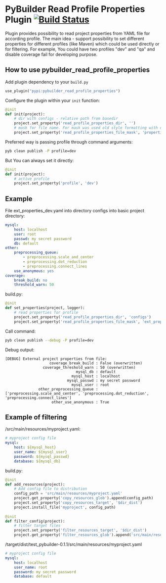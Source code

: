                                    PyBuilder Read Profile Properties Plugin [![Build Status](https://travis-ci.org/AlexeySanko/pybuilder_read_profile_properties.svg?branch=master)](https://travis-ci.org/AlexeySanko/pybuilder_read_profile_properties)
=======================

Plugin provides possibility to read project properties from YAML file for according profile.
The main idea - support possibility to set different properties for different profiles (like Maven) which could be used directly or for filtering.
For example, You could have two profiles "dev" and "qa" and disable coverage fail for developing purpose.

How to use pybuilder_read_profile_properties
----------------------------------

Add plugin dependency to your `build.py`
```python
use_plugin("pypi:pybuilder_read_profile_properties")
```

Configure the plugin within your `init` function:
```python
@init
def init(project):
    # dir with configs - relative path from basedir
    project.set_property('read_profile_properties_dir', '')
    # mask for file name. For mask was used old style formatting with one string specifier.
    project.set_property('read_profile_properties_file_mask', 'properties_%s.yaml')
```

Preferred way is passing profile through command arguments:
```bash
pyb clean publish -P profile=dev
```
But You can always set it directly:
```python
@init
def init(project):
    # active profile
    project.set_property('profile', 'dev')
```

Example
----------------------------------
File ext_properties_dev.yaml into directory configs into basic project directory:
```yaml
mysql:
    host: localhost
    user: root
    passwd: my secret password
    db: default
other:
    preprocessing_queue:
        - preprocessing.scale_and_center
        - preprocessing.dot_reduction
        - preprocessing.connect_lines
    use_anonymous: yes
coverage:
    break_build: no
    threshold_warn: 50
```

build.py:
```python
@init
def set_properties(project, logger):
    # read properties for profile
    project.set_property('read_profile_properties_dir', 'configs')
    project.set_property('read_profile_properties_file_mask', 'ext_properties_%s.yaml')
```

Call command:
```bash
pyb clean publish --debug -P profile=dev
```

Debug output:
```
[DEBUG] External project properties from file: 
                    coverage_break_build : False (overwritten)
                 coverage_threshold_warn : 50 (overwritten)
                                mysql_db : default
                              mysql_host : localhost
                            mysql_passwd : my secret password
                              mysql_user : root
               other_preprocessing_queue : ['preprocessing.scale_and_center', 'preprocessing.dot_reduction', 'preprocessing.connect_lines']
                     other_use_anonymous : True
```

Example of filtering
----------------------------------

/src/main/resources/myproject.yaml:
```yaml
# myproject config file
mysql:
    host: ${mysql_host}
    user_name: ${mysql_user}
    password: ${mysql_passwd}
    database: ${mysql_db}
```

build.py:
```python
@init
def add_resources(project):
    # Add config file to distribution
    config_path = 'src/main/resources/myproject.yaml'
    project.get_property('copy_resources_glob').append(config_path)
    project.set_property('copy_resources_target', '$dir_dist')
    project.install_file('myproject', config_path)
    
@init
def filter_config(project):
    # filter target files
    project.set_property('filter_resources_target', '$dir_dist')
    project.get_property('filter_resources_glob').append('src/main/resources/myproject.yaml')
```

/target/dist/test_pybuilder-0.1.1/src/main/resources/myproject.yaml
```yaml
# myproject config file
mysql:
    host: localhost
    user_name: root
    password: my secret password
    database: default
```